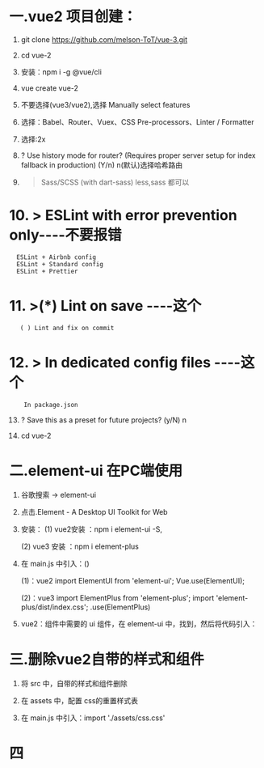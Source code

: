 
# 一.vue2 项目创建：
1. git clone https://github.com/melson-ToT/vue-3.git

2. cd vue-2

3. 安装：npm i -g @vue/cli

4. vue create vue-2

5. 不要选择(vue3/vue2),选择 Manually select features

6. 选择：Babel、Router、Vuex、CSS Pre-processors、Linter / Formatter

7. 选择:2x

8. ? Use history mode for router? (Requires proper server setup for index fallback in production) (Y/n) n(默认)选择哈希路由

9. > Sass/SCSS (with dart-sass) less,sass 都可以

# 10. > ESLint with error prevention only----不要报错
      ESLint + Airbnb config
      ESLint + Standard config
      ESLint + Prettier

# 11. >(*) Lint on save  ----这个
       ( ) Lint and fix on commit

# 12. > In dedicated config files  ----这个
        In package.json

13. ? Save this as a preset for future projects? (y/N) n

14. cd vue-2



# 二.element-ui 在PC端使用

1. 谷歌搜索 -> element-ui

2. 点击.Element - A Desktop UI Toolkit for Web

3. 安装：
      (1) vue2安装 ：npm i element-ui -S,

      (2) vue3 安装 ：npm i element-plus 

4. 在 main.js 中引入：()

      (1)：vue2
          import ElementUI from 'element-ui';
          Vue.use(ElementUI); 

      (2)：vue3
          import ElementPlus from 'element-plus';
          import 'element-plus/dist/index.css';
          .use(ElementPlus)



5. vue2：组件中需要的 ui 组件，在 element-ui 中，找到，然后将代码引入：
<template>
   <div>
      <el-button type="success">成功按钮</el-button>
   </div>
</template>




# 三.删除vue2自带的样式和组件

1. 将 src 中，自带的样式和组件删除

2. 在 assets 中，配置 css的重置样式表

3.  在 main.js 中引入：import './assets/css.css'



# 四

